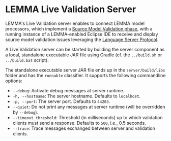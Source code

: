 # LEMMA Live Validation Server
LEMMA's Live Validation server enables to connect LEMMA model processors, which implement a
[Source Model Validation phase](https://github.com/SeelabFhdo/lemma/tree/main/de.fhdo.lemma.model_processing/src/main/kotlin/de/fhdo/lemma/model_processing/builtin_phases/source_model_validation),
with a running instance of a LEMMA-enabled Eclipse IDE to receive and display source model validation issues leveraging
the [Language Server Protocol](https://microsoft.github.io/language-server-protocol).

A Live Validation server can be started by building the server component as a local, standalone executable JAR file
using Gradle (cf. the `../build.sh` or `../build.bat` script).

The standalone executable server JAR file ends up in the `server/build/libs` folder and has the `runnable` classifier.
It supports the following commandline options:
- `--debug`: Activate debug messages at server runtime.
- `-h, --hostname`: The server hostname. Defaults to `localhost`.
- `-p, --port`: The server port. Defaults to `44203`.
- `--quiet`: Do not print any messages at server runtime (will be overridden by `--debug`).
- `--timeout_threshold`: Threshold (in milliseconds) up to which validation clients must send a response. Defaults to
  `500`, i.e., 0.5 seconds.
- `--trace`: Trace messages exchanged between server and validation clients.